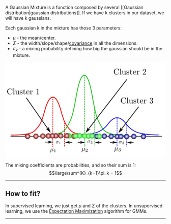 A Gaussian Mixture is a function composed by several [[Gaussian distribution|gaussian distributions]].
If we have k clusters in our dataset, we will have k gaussians.

Each gaussian k in the mixture has those 3 parameters:
- $\mu$ - the mean/center.
- $\Sigma$ - the width/slope/shape/[covariance](../Statistics/Covariance.md) in all the dimensions.
- $\pi_k$ - a mixing probability defining how big the gaussian should be in the mixture.

![](../z_images/Pasted%20image%2020230418102907.png)

The mixing coefficients are probabilities, and so their sum is 1:
$$\large\sum^{K}_{k=1}\pi_k = 1$$

---

## How to fit?

In supervised learning, we just get $\mu$ and $\Sigma$ of the clusters.
In unsupervised learning, we use the [Expectation Maximization](Expectation%20Maximization.md) algorithm for GMMs.

---

